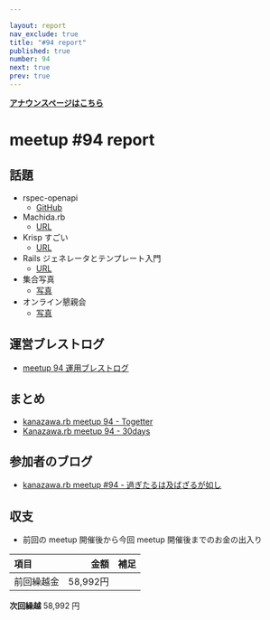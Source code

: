 ```yaml
---

layout: report
nav_exclude: true
title: "#94 report"
published: true
number: 94
next: true
prev: true
---
```


<div style="text-align: left;"><a href="/94/"><strong>アナウンスページはこちら</strong></a></div>

# meetup #94 report

## 話題

* rspec-openapi
  + [GitHub](https://github.com/k0kubun/rspec-openapi)
* Machida.rb
  + [URL](https://machidarb.doorkeeper.jp/)
* Krisp すごい
  + [URL](https://jp.vcube.com/service/krisp)
* Rails ジェネレータとテンプレート入門
  + [URL](https://railsguides.jp/generators.html)
* 集合写真
  + [写真](https://twitter.com/kiyohara/status/1274253888284028928)
* オンライン懇親会
  + [写真](https://twitter.com/kiyohara/status/1274260118226432001)

## 運営ブレストログ

* [meetup 94 運用ブレストログ](https://github.com/kanazawarb/meetup/wiki/meetup-94-%E9%81%8B%E7%94%A8%E3%83%96%E3%83%AC%E3%82%B9%E3%83%88%E3%83%AD%E3%82%B0)

## まとめ

<!-- Togetter, 30days のリンクをいれる -->

* [kanazawa.rb meetup 94 - Togetter](https://togetter.com/li/1547679)
* [Kanazawa.rb meetup 94 - 30days](https://30d.jp/kzrb/84)

## 参加者のブログ

* [kanazawa\.rb meetup \#94 \- 過ぎたるは及ばざるが如し](https://www.aligatame.net/entry/2020/06/24/120000)

## 収支

* 前回の meetup 開催後から今回 meetup 開催後までのお金の出入り

|項目                           |金額         |補足                                               |
|:------------------------------|------------:|:--------------------------------------------------|
| 前回繰越金                    |    58,992円 |                                                   |

**次回繰越**  58,992 円